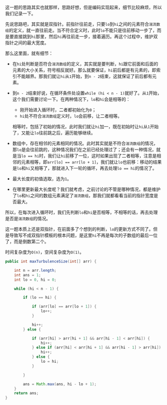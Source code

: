 这一题的思路其实也就那样，思路好想，但是编码实现起来，细节比较麻烦，所以我们记录一下。

先说思路吧，其实就是双指针。前指针往前走，只要`lo`到`hi`之间的元素符合`湍流数组`的定义，就一直往前走。当不符合定义时，此时`lo`不能只是往前移动一步了，而是要直接跳到`hi`那里，然后`hi`再往前走一步，接着遍历。再这个过程中，维护双指针之间的最大宽度。

那么这里面，就有细节：

* 在`hi`处判断是否符合`湍流数组`的定义，其实就是要判断，`hi`跟它前面和后面的元素的大小关系，符号相反就好。那么就要保证，`hi`前后都是有元素的，即索引不能越界。那我们就让`hi`从`1`开始，到`n - 2`结束，这就保证了前后都有元素。

* 到`n - 2`结束好说，在循环条件处设置`while (hi < n - 1)`就好了。从`1`开始，这个我们需要讨论一下。在两种情况下，`lo`和`hi`会是相等的：

  * 刚开始进入循环时，二者都初始化为`0`；
  * `hi`处不符合`湍流数组`定义时，`lo`会前移，让二者相等。

  相等时，包括了初始的情况，此时我们就让`hi`加一，既在初始时让`hi`从`1`开始了，又能让`lo`往前跳之后，遍历能够继续。

* 数组中，存在相邻的元素相同的情况。此时其实就是不符合`湍流数组`的情况，那`lo`是会往前跳的，这种情况我们在之前已经处理过了；还会有一种情况，就是当`lo == hi`时，我们让`hi`前移了一位，这时如果出现了二者相等，注意是相邻的元素相等，即`arr[lo] == arr[lo + 1]`，我们就让`lo`也前移：移动的结果是`lo`和`hi`又相等了，那就进入下一轮的循环，再去处理`lo == hi`的情况了。

* 最大长度的初值选取，选为`1`。

* 在哪里更新最大长度呢？我们就考虑，之前讨论的不管是哪种情况，都是维护了`lo`和`hi`之间的数组元素满足了`湍流数组`，那我们就都看看当前的指针宽度是否最大。

所以，在每次进入循环时，我们先判断`lo`和`hi`是否相等，不相等的话，再去处理是否是`湍流数组`的情况。

这一题本质上还是双指针，在前面多了个想到的判断，`lo`的更新方式不同了。但是导致写不成双指针模板的根本问题，是这里`hi`不再是每次的子数组的最后一位了，而是倒数第二个。

时间复杂度为`O(n)`，空间复杂度为`O(1)`。

```java
public int maxTurbulenceSize(int[] arr) {

    int n = arr.length;
    int ans = 1;
    int lo = 0, hi = 0;

    while (hi < n - 1) {

        if (lo == hi) {

            if (arr[lo] == arr[lo + 1]) {
                lo++;
            }

            hi++;
        } else {

            if (arr[hi] > arr[hi + 1] && arr[hi - 1] < arr[hi]) {
                hi++;
            } else if (arr[hi] < arr[hi + 1] && arr[hi - 1] > arr[hi]) {
                hi++;
            } else {
                lo = hi;
            }

        }

        ans = Math.max(ans, hi - lo + 1);
    }
    return ans;
}
```
